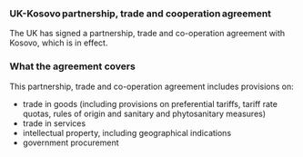 ### UK-Kosovo partnership, trade and cooperation agreement

The UK has signed a partnership, trade and co-operation agreement with Kosovo, which is in effect.

### What the agreement covers

This partnership, trade and co-operation agreement includes provisions on:

- trade in goods (including provisions on preferential tariffs, tariff rate quotas, rules of origin and sanitary and phytosanitary measures)
- trade in services
- intellectual property, including geographical indications
- government procurement